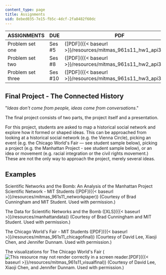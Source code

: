 ```yaml
---
content_type: page
title: Assignments
uid: 8ebed035-7e15-fb5c-4dcf-2fa8482f60dc
---
```


| ASSIGNMENTS | DUE | PDF |
| --- | --- | --- |
| Problem set one | Ses #5 | ([PDF]({{< baseurl >}}/resources/mitmas_961s11_hw1_api3091)) |
| Problem set two | Ses #8 | ([PDF]({{< baseurl >}}/resources/mitmas_961s11_hw2_api309)) |
| Problem set three | Ses #10 | ([PDF]({{< baseurl >}}/resources/mitmas_961s11_hw3_api309)) 

Final Project - The Connected History
-------------------------------------

"_Ideas don't come from people, ideas come from conversations_."

The final project consists of two parts, the project itself and a presentation.

For this project, students are asked to map a historical social network and explore how it formed or shaped ideas. This can be approached from looking at a historical social network (e.g. the Vienna Circle), picking an event (e.g. the Chicago World's Fair — see student sample below), picking a project (e.g. the Manhattan Project - see student sample below), or an idea or movement (e.g. racial integration or the civil rights movement.) These are not the only way to approach the project, merely several ideas.

Examples
--------

Scientific Networks and the Bomb: An Analysis of the Manhattan Project Scientific Network - MIT Students ([PDF]({{< baseurl >}}/resources/mitmas_961s11_networkpaper)) (Courtesy of Brad Cunningham and MIT Student. Used with permission.)

The Data for Scientific Networks and the Bomb ([XLS]({{< baseurl >}}/resources/manhattandata)) (Courtesy of Brad Cunningham and MIT Student. Used with permission.)

The Chicago World's Fair - MIT Students ([PDF]({{< baseurl >}}/resources/mitmas_961s11_chicagofinal)) (Courtesy of David Lee, Xiaoji Chen, and Jennifer Dunnam. Used with permission.)

The visualizations for The Chicago World's Fair (![This resource may not render correctly in a screen reader.](/images/inacessible.gif)[PDF]({{< baseurl >}}/resources/mitmas_961s11_visualfinal)) (Courtesy of David Lee, Xiaoji Chen, and Jennifer Dunnam. Used with permission.)